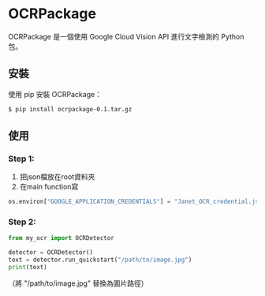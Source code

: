 # OCRPackage

OCRPackage 是一個使用 Google Cloud Vision API 進行文字檢測的 Python 包。

## 安裝

使用 pip 安裝 OCRPackage：

```bash
$ pip install ocrpackage-0.1.tar.gz
```

## 使用

### Step 1:

1. 把json檔放在root資料夾
2. 在main function寫

```python
os.environ["GOOGLE_APPLICATION_CREDENTIALS"] = "Janet_OCR_credential.json"
```


### Step 2:

```python
from my_ocr import OCRDetector

detector = OCRDetector()
text = detector.run_quickstart("/path/to/image.jpg")
print(text)
```

（將 "/path/to/image.jpg" 替換為圖片路徑）